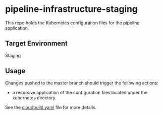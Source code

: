 # pipeline-infrastructure-staging

This repo holds the Kubernetes configuration files for the pipeline application.

## Target Environment

Staging

## Usage

Changes pushed to the master branch should trigger the following actions:

 - a recursive application of the configuration files located under the kubernetes directory.

See the [cloudbuild.yaml](cloudbuild.yaml) file for more details.

